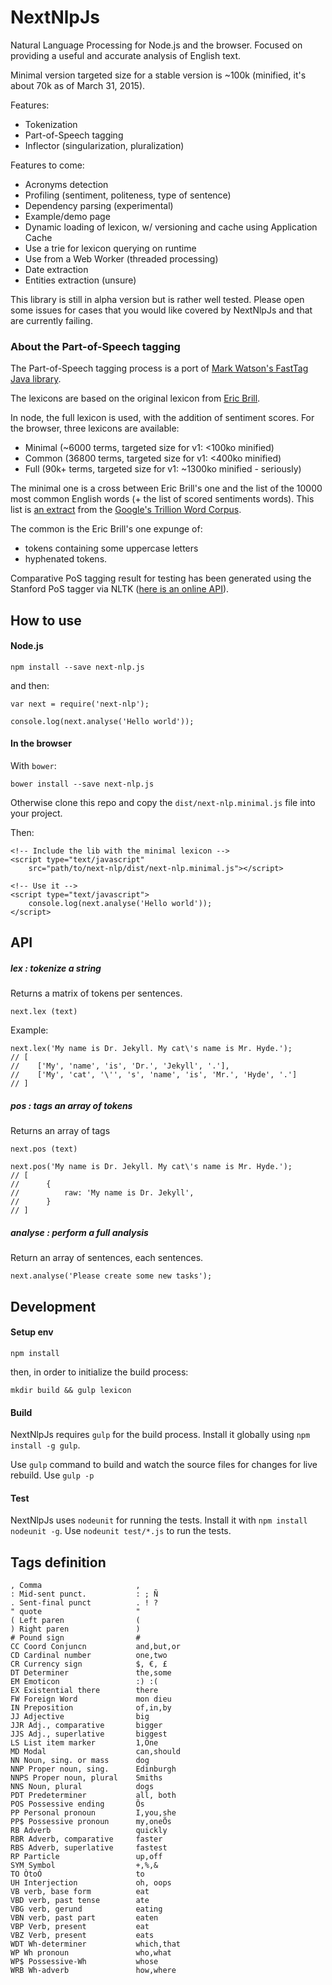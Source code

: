 # NextNlpJs

Natural Language Processing for Node.js and the browser. Focused on providing a useful and accurate analysis of English text.

Minimal version targeted size for a stable version is ~100k (minified, it's about 70k as of March 31, 2015).

Features:
- Tokenization
- Part-of-Speech tagging
- Inflector (singularization, pluralization)

Features to come:
- Acronyms detection
- Profiling (sentiment, politeness, type of sentence)
- Dependency parsing (experimental)
- Example/demo page
- Dynamic loading of lexicon, w/ versioning and cache using Application Cache
- Use a trie for lexicon querying on runtime
- Use from a Web Worker (threaded processing)
- Date extraction
- Entities extraction (unsure)

This library is still in alpha version but is rather well tested. Please open some issues for cases that you would like covered by NextNlpJs and that are currently failing.


### About the Part-of-Speech tagging

The Part-of-Speech tagging process is a port of [Mark Watson's FastTag Java library](https://github.com/mark-watson/fasttag_v2).

The lexicons are based on the original lexicon from [Eric Brill](http://en.wikipedia.org/wiki/Eric_Brill).

In node, the full lexicon is used, with the addition of sentiment scores.
For the browser, three lexicons are available:

- Minimal (~6000 terms, targeted size for v1: <100ko minified)
- Common (36800 terms, targeted size for v1: <400ko minified)
- Full (90k+ terms, targeted size for v1: ~1300ko minified - seriously)

The minimal one is a cross between Eric Brill's one and the list of the 10000 most common English words (+ the list of scored sentiments words). This list is [an extract](https://github.com/first20hours/google-10000-english) from the [Google's Trillion Word Corpus](http://storage.googleapis.com/books/ngrams/books/datasetsv2.html).

The common is the Eric Brill's one expunge of:
- tokens containing some uppercase letters
- hyphenated tokens.

Comparative PoS tagging result for testing has been generated using the Stanford PoS tagger via NLTK ([here is an online API](http://textanalysisonline.com/nltk-stanford-postagger)).

## How to use

#### Node.js

    npm install --save next-nlp.js

and then:

    var next = require('next-nlp');
        
    console.log(next.analyse('Hello world'));

#### In the browser

With `bower`:

    bower install --save next-nlp.js

Otherwise clone this repo and copy the `dist/next-nlp.minimal.js` file into your project.

Then:

    <!-- Include the lib with the minimal lexicon -->
    <script type="text/javascript" 
        src="path/to/next-nlp/dist/next-nlp.minimal.js"></script>
     
    <!-- Use it -->
    <script type="text/javascript">
        console.log(next.analyse('Hello world'));
    </script>

## API

##### lex : tokenize a string

Returns a matrix of tokens per sentences.

    next.lex (text)

Example:

    next.lex('My name is Dr. Jekyll. My cat\'s name is Mr. Hyde.');
    // [
    //    ['My', 'name', 'is', 'Dr.', 'Jekyll', '.'],
    //    ['My', 'cat', '\'', 's', 'name', 'is', 'Mr.', 'Hyde', '.']
    // ]

##### pos : tags an array of tokens

Returns an array of tags

    next.pos (text)

    next.pos('My name is Dr. Jekyll. My cat\'s name is Mr. Hyde.');
    // [
    //      {
    //          raw: 'My name is Dr. Jekyll',
    //      }
    // ]

##### analyse : perform a full analysis

Return an array of sentences, each sentences.

    next.analyse('Please create some new tasks');

## Development

#### Setup env

    npm install

then, in order to initialize the build process:

    mkdir build && gulp lexicon

#### Build

NextNlpJs requires `gulp` for the build process. Install it globally using `npm install -g gulp`.

Use `gulp` command to build and watch the source files for changes for live rebuild. Use `gulp -p` 

#### Test

NextNlpJs uses `nodeunit` for running the tests. Install it with `npm install nodeunit -g`. Use `nodeunit test/*.js` to run the tests.


## Tags definition

    , Comma                     ,
    : Mid-sent punct.           : ; Ñ
    . Sent-final punct          . ! ?
    " quote                     "
    ( Left paren                (
    ) Right paren               )
    # Pound sign                #
    CC Coord Conjuncn           and,but,or
    CD Cardinal number          one,two
    CR Currency sign            $, €, £
    DT Determiner               the,some
    EM Emoticon                 :) :(
    EX Existential there        there
    FW Foreign Word             mon dieu
    IN Preposition              of,in,by
    JJ Adjective                big
    JJR Adj., comparative       bigger
    JJS Adj., superlative       biggest
    LS List item marker         1,One
    MD Modal                    can,should
    NN Noun, sing. or mass      dog
    NNP Proper noun, sing.      Edinburgh
    NNPS Proper noun, plural    Smiths
    NNS Noun, plural            dogs
    PDT Predeterminer           all, both
    POS Possessive ending       Õs
    PP Personal pronoun         I,you,she
    PP$ Possessive pronoun      my,oneÕs
    RB Adverb                   quickly
    RBR Adverb, comparative     faster
    RBS Adverb, superlative     fastest
    RP Particle                 up,off
    SYM Symbol                  +,%,&
    TO ÒtoÓ                     to
    UH Interjection             oh, oops
    VB verb, base form          eat
    VBD verb, past tense        ate
    VBG verb, gerund            eating
    VBN verb, past part         eaten
    VBP Verb, present           eat
    VBZ Verb, present           eats
    WDT Wh-determiner           which,that
    WP Wh pronoun               who,what
    WP$ Possessive-Wh           whose
    WRB Wh-adverb               how,where


